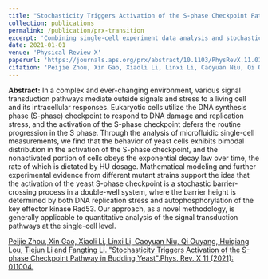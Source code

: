 ```yaml
---
title: "Stochasticity Triggers Activation of the S-phase Checkpoint Pathway in Budding Yeast"
collection: publications
permalink: /publication/prx-transition
excerpt: 'Combining single-cell experiment data analysis and stochastic dynamical system modeling, our results provide the direct evidence of in vivo stochastic cell-state transitions in single cells.'
date: 2021-01-01
venue: 'Physical Review X'
paperurl: 'https://journals.aps.org/prx/abstract/10.1103/PhysRevX.11.011004'
citation: 'Peijie Zhou, Xin Gao, Xiaoli Li, Linxi Li, Caoyuan Niu, Qi Ouyang, Huiqiang Lou, Tiejun Li and Fangting Li. "Stochasticity Triggers Activation of the S-phase Checkpoint Pathway in Budding Yeast". Physical Review X 11 (2021): 011004.'
---
```

**Abstract:** In a complex and ever-changing environment, various signal transduction pathways mediate outside signals and stress to a living cell and its intracellular responses. Eukaryotic cells utilize the DNA synthesis phase (S-phase) checkpoint to respond to DNA damage and replication stress, and the activation of the S-phase checkpoint defers the routine progression in the S phase. Through the analysis of microfluidic single-cell measurements, we find that the behavior of yeast cells exhibits bimodal distribution in the activation of the S-phase checkpoint, and the nonactivated portion of cells obeys the exponential decay law over time, the rate of which is dictated by HU dosage. Mathematical modeling and further experimental evidence from different mutant strains support the idea that the activation of the yeast S-phase checkpoint is a stochastic barrier-crossing process in a double-well system, where the barrier height is determined by both DNA replication stress and autophosphorylation of the key effector kinase Rad53. Our approach, as a novel methodology, is generally applicable to quantitative analysis of the signal transduction pathways at the single-cell level.


[Peijie Zhou, Xin Gao, Xiaoli Li, Linxi Li, Caoyuan Niu, Qi Ouyang, Huiqiang Lou, Tiejun Li and Fangting Li. "Stochasticity Triggers Activation of the S-phase Checkpoint Pathway in Budding Yeast".Phys. Rev. X 11 (2021): 011004.](https://journals.aps.org/prx/abstract/10.1103/PhysRevX.11.011004)
